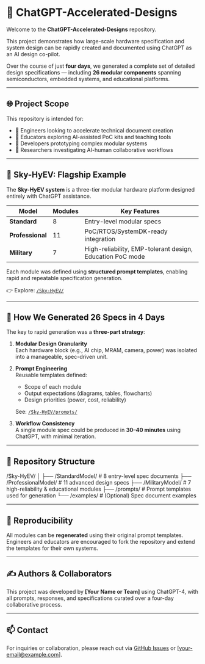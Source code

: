 # 🚀 ChatGPT-Accelerated-Designs

Welcome to the **ChatGPT-Accelerated-Designs** repository.

This project demonstrates how large-scale hardware specification and system design can be rapidly created and documented using ChatGPT as an AI design co-pilot.

Over the course of just **four days**, we generated a complete set of detailed design specifications — including **26 modular components** spanning semiconductors, embedded systems, and educational platforms.

---

## 🌐 Project Scope

This repository is intended for:

- 🧠 Engineers looking to accelerate technical document creation
- 🏫 Educators exploring AI-assisted PoC kits and teaching tools
- 🔧 Developers prototyping complex modular systems
- 🧪 Researchers investigating AI-human collaborative workflows

---

## 🧩 Sky-HyEV: Flagship Example

The **Sky-HyEV system** is a three-tier modular hardware platform designed entirely with ChatGPT assistance.

| Model         | Modules | Key Features                          |
|---------------|---------|----------------------------------------|
| **Standard**  | 8       | Entry-level modular specs              |
| **Professional** | 11    | PoC/RTOS/SystemDK-ready integration    |
| **Military**  | 7       | High-reliability, EMP-tolerant design, Education PoC mode |

Each module was defined using **structured prompt templates**, enabling rapid and repeatable specification generation.

👉 Explore: [`/Sky-HyEV/`](./Sky-HyEV/)

---

## 🧠 How We Generated 26 Specs in 4 Days

The key to rapid generation was a **three-part strategy**:

1. **Modular Design Granularity**  
   Each hardware block (e.g., AI chip, MRAM, camera, power) was isolated into a manageable, spec-driven unit.

2. **Prompt Engineering**  
   Reusable templates defined:
   - Scope of each module
   - Output expectations (diagrams, tables, flowcharts)
   - Design priorities (power, cost, reliability)

   See: [`/Sky-HyEV/prompts/`](./Sky-HyEV/prompts/)

3. **Workflow Consistency**  
   A single module spec could be produced in **30–40 minutes** using ChatGPT, with minimal iteration.

---

## 📁 Repository Structure

/Sky-HyEV/
│
├── /StandardModel/        # 8 entry-level spec documents
├── /ProfessionalModel/    # 11 advanced design specs
├── /MilitaryModel/        # 7 high-reliability & educational modules
├── /prompts/              # Prompt templates used for generation
└── /examples/             # (Optional) Spec document examples

---

## 🔄 Reproducibility

All modules can be **regenerated** using their original prompt templates.  
Engineers and educators are encouraged to fork the repository and extend the templates for their own systems.

---

## ✍️ Authors & Collaborators

This project was developed by **[Your Name or Team]** using ChatGPT-4, with all prompts, responses, and specifications curated over a four-day collaborative process.

---

## 📫 Contact

For inquiries or collaboration, please reach out via [GitHub Issues](https://github.com/...) or [your-email@example.com].
